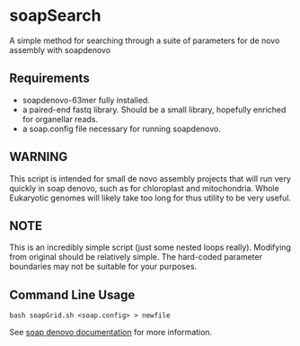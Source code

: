 # soapSearch
A simple method for searching through a suite of parameters for de novo assembly with soapdenovo

Requirements
------------

- soapdenovo-63mer fully installed.
- a paired-end fastq library. Should be a small library, hopefully enriched for organellar reads.
- a soap.config file necessary for running soapdenovo.

WARNING
-------
This script is intended for small de novo assembly projects that will run very quickly in soap denovo, such as for chloroplast and mitochondria. Whole Eukaryotic genomes will likely take too long for thus utility to be very useful. 


NOTE
----
This is an incredibly simple script (just some nested loops really). Modifying from original should be relatively simple. The hard-coded parameter boundaries may not be suitable for your purposes.


Command Line Usage
------------------
```
bash soapGrid.sh <soap.config> > newfile
```
See [soap denovo documentation](http://soap.genomics.org.cn/soapdenovo.html) for more information.
